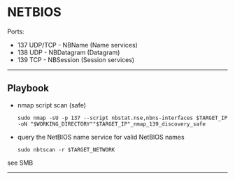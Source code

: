 # NETBIOS

Ports:
- 137 UDP/TCP - NBName (Name services)
- 138 UDP - NBDatagram (Datagram)
- 139 TCP - NBSession (Session services)

--------------------------------------------------------------------------

## Playbook

- nmap script scan (safe)

      sudo nmap -sU -p 137 --script nbstat.nse,nbns-interfaces $TARGET_IP -oN "$WORKING_DIRECTORY""$TARGET_IP"_nmap_139_discovery_safe

- query the NetBIOS name service for valid NetBIOS names

      sudo nbtscan -r $TARGET_NETWORK

see SMB

--------------------------------------------------------------------------
